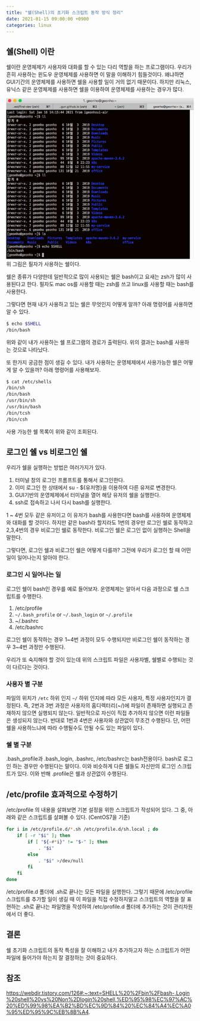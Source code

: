 ```yaml
---
title: "쉘(Shell)의 초기화 스크립트 동작 방식 정리"
date: 2021-01-15 09:00:00 +0900
categories: linux
---
```


## 쉘(Shell) 이란

쉘이란 운영체제가 사용자와 대화를 할 수 있는 다리 역할을 하는 프로그램이다. 우리가 흔히 사용하는 윈도우 운영체제를 사용하면 이 말을 이해하기 힘들것이다. 왜냐하면 GUI기간의 운영체제를 사용하면 쉘을 사용할 일이 거의 없기 때문이다. 하지만 리눅스, 유닉스 같은 운영체제를 사용하면 쉘을 이용하여 운영체제를 사용하는 경우가 많다. 

![필자가 사용하는 쉘](../../assets/images/post/linux/image-20210116215213743.png)위 그림은 필자가 사용하는 쉘이다.

쉘은 종류가 다양한데 일반적으로 많이 사용되는 쉘은 bash이고 요새는 zsh가 많이 사용된다고 한다. 필자도 mac os를 사용할 때는 zsh를 쓰고 linux를 사용할 때는 bash를 사용한다.

그렇다면 현재 내가 사용하고 있는 쉘은 무엇인지 어떻게 알까? 아래 명령어를 사용하면 알 수 있다.

```bash
$ echo $SHELL
/bin/bash
```

위와 같이 내가 사용하는 쉘 프로그램의 경로가 출력된다. 위의 결과는 bash를 사용하는 것으로 나타났다.

또 한가지 궁금한 점이 생길 수 있다. 내가 사용하는 운영체제에서 사용가능한 쉘은 어떻게 알 수 있을까? 아래 명령어를 사용해보자.

```bash
$ cat /etc/shells
/bin/sh
/bin/bash
/usr/bin/sh
/usr/bin/bash
/bin/tcsh
/bin/csh
```

사용 가능한 쉘 목록이 위와 같이 조회된다.

## 로그인 쉘 vs 비로그인 쉘

우리가 쉘을 실행하는 방법은 여러가지가 있다. 

1. 터미널 창의 로그인 프롬프트를 통해서 로그인한다.
2. 이미 로그인 한 상태에서 su - ${유저명}을 이용하여 다른 유저로 변경한다.
3. GUI기반의 운영체제에서 터미널을 열어 해당 유저의 쉘을 실행한다.
4. ssh로 접속하고 나서 다시 bash를 실행한다.

1 ~ 4번 모두 같은 유저이고 이 유저가 bash를 사용한다면 bash를 사용하여 운영체제와 대화를 할 것이다. 하지만 같은 bash라 할지라도 1번의 경우만 로그인 쉘로 동작하고 2,3,4번의 경우 비로그인 쉘로 동작한다. 비로그인 쉘은 로그인 없이 실행하는 Shell을 말한다.

그렇다면, 로그인 쉘과 비로그인 쉘은 어떻게 다를까? 그전에 우리가 로그인 할 때 어떤 일이 일어나는지 알아야 한다. 

### 로그인 시 일어나는 일

로그인 쉘이 bash인 경우를 예로 들어보자. 운영체제는 알아서 다음 과정으로 쉘 스크립트를 수행한다.

1. /etc/profile
2. `~/.bash_profile` or `~/.bash_login` or `~/.profile`
3. ~/.bashrc
4. /etc/bashrc

로그인 쉘이 동작하는 경우 1~4번 과정이 모두 수행되지만 비로그인 쉘이 동작하는 경우 3~4번 과정만 수행된다. 

우리가 또 숙지해야 할 것이 있는데 위의 스크립트 파일은 사용자별, 쉘별로 수행되는 것이 다르다는 것이다.

### 사용자 별 구분

파일의 위치가 `/etc` 하위 인지 `~/`  하위 인지에 따라 모든 사용자, 특정 사용자인지가 결정된다. 즉, 2번과 3번 과정은 사용자의 홈디렉터리(~/)에 파일이 존재하면 실행되고 존재하지 않으면 실행되지 않는다. 일반적으로 자신이 직접 추가하지 않으면 이런 파일들은 생성되지 않는다. 반대로 1번과 4번은 사용자와 상관없이 무조건 수행된다. 단, 어떤 쉘을 사용하느냐에 따라 수행될수도 안될 수도 있는 파일이 있다.

### 쉘 별 구분

.bash_profile과 .bash_login, .bashrc, /etc/bashrc는 bash전용이다. bash로 로그인 하는 경우만 수행된다는 말이다. 이와 비슷하게 다른 쉘들도 자신만의 로그인 스크립트가 있다. 이와 반해 .profile은 쉘과 상관없이 수행된다.

 ## /etc/profile 효과적으로 수정하기

/etc/profile 의 내용을 살펴보면 기본 설정을 위한 스크립트가 작성되어 있다. 그 중, 아래와 같은 스크립트를 살펴볼 수 있다. (CentOS7을 기준)

```sh
for i in /etc/profile.d/*.sh /etc/profile.d/sh.local ; do
    if [ -r "$i" ]; then
        if [ "${-#*i}" != "$-" ]; then
            . "$i"
        else
            . "$i" >/dev/null
        fi
    fi
done
```

/etc/profile.d 폴더에 .sh로 끝나는 모든 파일을 실행한다. 그렇기 때문에 /etc/profile 스크립트를 추가할 일이 생길 때 이 파일을 직접 수정하지말고 스크립트의 역할을 잘 표현하는 .sh로 끝나는 파일명을 작성하여 /etc/profile.d 폴더에 추가하는 것이 관리차원에서 더 좋다.

## 결론

쉘 초기화 스크립트의 동작 특성을 잘 이해하고 내가 추가하고자 하는 스크립트가 어떤 파일에 들어가야 하는지 잘 결정하는 것이 중요하다.

## 참조

https://webdir.tistory.com/126#:~:text=SHELL%20%2Fbin%2Fbash-,Login%20shell%20vs%20Non%2Dlogin%20shell,%ED%95%98%EC%97%AC%20%ED%99%98%EA%B2%BD%EC%9D%84%20%EC%84%A4%EC%A0%95%ED%95%9C%EB%8B%A4.

